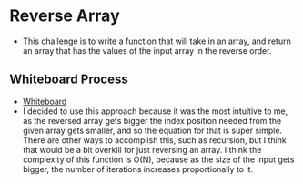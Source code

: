 # Reverse Array
* This challenge is to write a function that will take in an array, and return an array that has the values of the input array in the reverse order.
## Whiteboard Process
* [Whiteboard](ReversedArray.png)
* I decided to use this approach because it was the most intuitive to me, as the reversed array gets bigger the index position needed from the given array gets smaller, and so the equation for that is super simple. There are other ways to accomplish this, such as recursion, but I think that would be a bit overkill for just reversing an array. I think the complexity of this function is O(N), because as the size of the input gets bigger, the number of iterations increases proportionally to it.
